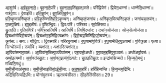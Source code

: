 

  
आ॒शुर॑र्ष। अ॒र्ष॒बृ॒ह॒न्म॒ते॒। बृ॒ह॒न्म॒ते॒परि॑। बृ॒ह॒न्म॒त॒इति॑बृहत्ऽमते। परि॑प्रि॒येण॑। प्रि॒येण॒धाम्ना॑। धाम्नेति॒धाम्ना॑॥ यत्र॑दे॒वा:। दे॒वाइति॑। इति॒ब्रुव॑न्। ब्रुव॒न्निति॒ब्रुव॑न्॥  
प॒रि॒ष्कृ॒णन्ननि॑ष्कृतं। प॒रि॒कृ॒ण्व्निति॑प॒रि॒ऽकृ॒ण्वन्। अनि॑ष्कृतं॒जना॑य। अनि॑कृत॒मित्यनि॑ऽकृतं। जना॑यया॒तय॑न्। या॒तय॒न्निष॑:। इष॒इतीष॑:॥ वृ॒ष्टिन्दि॒व:। दि॒व:परि॑। परि॑स्रव। स्र॒वेति॑स्रव॥  
सु॒तए॑ति। ए॒तिप॒वित्रे॑। प॒वित्र॒आत्विषिं॑। आत्विषिं॑। त्विषिं॒दधा॑न:। दधा॑न॒ओज॑सा। ओज॒सेत्योज॑सा॥ वि॒चक्षा॑णोविरो॒चय॑न्। वि॒चक्षा॑ण॒इति॑वि॒ऽचक्षा॑ण:। वि॒रो॒चय॒न्निति॑वि॒ऽरो॒चय॑न्॥  
अ॒यंस:। सय:। योदि॒व:। दि॒वस्परि॑। परि॑रघु॒यामा॑। र॒घु॒यामा॑प॒वित्रे॑। र॒घु॒यामेति॑र॒घु॒ऽयामा॑। प॒वित्र॒आ। एत्या॥ सिन्धो॑रू॒र्मा। रू॒र्मावि। व्यक्ष॑रत्। अक्ष॑र॒दित्यक्ष॑रत्॥  
आ॒विवा॑सन्परा॒वत॑:। आ॒विवा॑स॒न्नित्या॒ऽविवा॑सन्। परा॒वतो॒अथो॑। प॒रा॒वत॒इति॑प॒रा॒ऽवत॑:। अथो॑अर्वा॒वत॑:। अथो॒इत्यथो॑। अ॒र्वा॒वत॑स्सु॒त:। अ॒र्वा॒वत॒इत्य॑र्वा॒ऽवत॑:। सु॒तइति॑सु॒त:॥ इन्द्रा॑यसिच्यते। सि॒च्य॒ते॒मधु॑। मध्विति॒मधु॑॥  
स॒मी॒ची॒नाअ॑नूषत। स॒मी॒ची॒नाइति॑सं॒ऽई॒ची॒ना:। अ॒नू॒ष॒त॒हरिं॑। हरिं॑हिन्वन्ति। हि॒न्व॒न्त्य॒द्रि॑भि:। अद्रि॑भि॒रित्यद्रि॑ऽभि:॥ योना॑वृ॒तस्य॑। ऋ॒तस्य॑सीदत। सी॒द॒तेति॑सीदत॥ 29॥  
